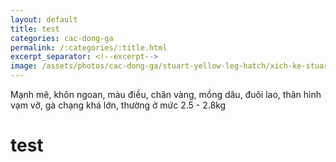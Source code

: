 ```yaml
---
layout: default
title: test
categories: cac-dong-ga
permalink: /:categories/:title.html
excerpt_separator: <!--excerpt-->
image: /assets/photos/cac-dong-ga/stuart-yellow-leg-hatch/xich-ke-stuart-yellow-legged-hatch-02.jpg
---
```

Mạnh mẽ, khôn ngoan, màu điều, chân vàng, mồng dâu, đuôi lao, thân hình vạm vỡ, gà chạng khá lớn, thường ở mức 2.5 - 2.8kg
<!--excerpt-->
# test